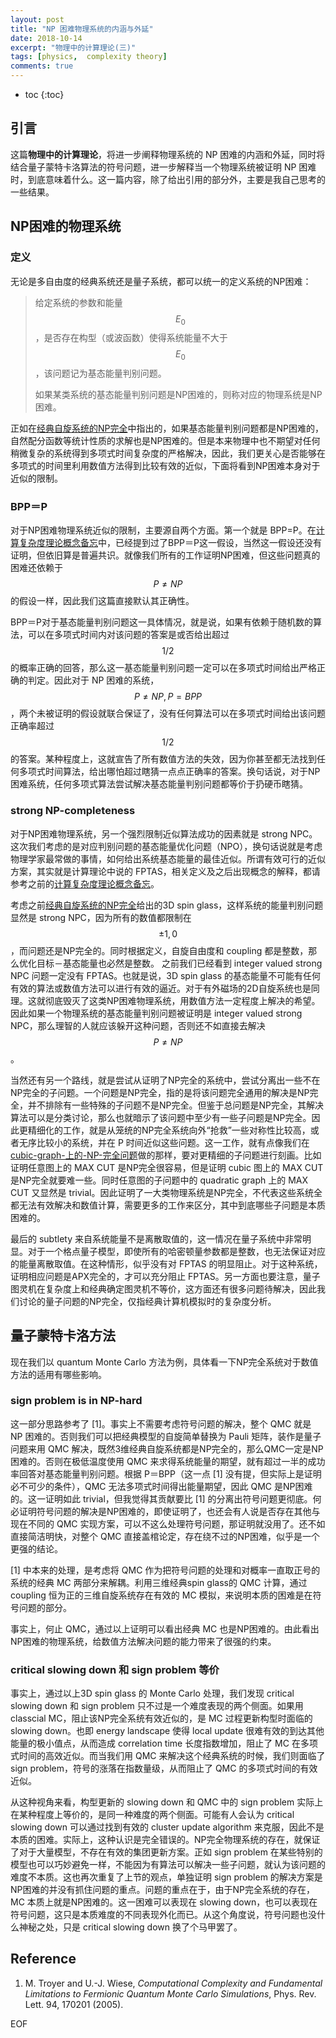 ```yaml
---
layout: post
title: "NP 困难物理系统的内涵与外延"
date: 2018-10-14
excerpt: "物理中的计算理论(三)"
tags: [physics,  complexity theory]
comments: true
---
```



* toc
{:toc}
## 引言

这篇**物理中的计算理论**，将进一步阐释物理系统的 NP 困难的内涵和外延，同时将结合量子蒙特卡洛算法的符号问题，进一步解释当一个物理系统被证明 NP 困难时，到底意味着什么。这一篇内容，除了给出引用的部分外，主要是我自己思考的一些结果。

## NP困难的物理系统

### 定义

无论是多自由度的经典系统还是量子系统，都可以统一的定义系统的NP困难：

> 给定系统的参数和能量$$E_0$$，是否存在构型（或波函数）使得系统能量不大于$$E_0$$，该问题记为基态能量判别问题。
>
> 如果某类系统的基态能量判别问题是NP困难的，则称对应的物理系统是NP困难。

正如在[经典自旋系统的NP完全](/经典自旋系统的-NP-完全/)中指出的，如果基态能量判别问题都是NP困难的，自然配分函数等统计性质的求解也是NP困难的。但是本来物理中也不期望对任何稍微复杂的系统得到多项式时间复杂度的严格解决，因此，我们更关心是否能够在多项式的时间里利用数值方法得到比较有效的近似，下面将看到NP困难本身对于近似的限制。

### BPP＝P

对于NP困难物理系统近似的限制，主要源自两个方面。第一个就是 BPP=P。在[计算复杂度理论概念备忘](/计算复杂度理论概念备忘)中，已经提到过了BPP＝P这一假设，当然这一假设还没有证明，但依旧算是普遍共识。就像我们所有的工作证明NP困难，但这些问题真的困难还依赖于$$P\neq NP$$ 的假设一样，因此我们这篇直接默认其正确性。

BPP＝P对于基态能量判别问题这一具体情况，就是说，如果有依赖于随机数的算法，可以在多项式时间内对该问题的答案是或否给出超过$$1/2$$的概率正确的回答，那么这一基态能量判别问题一定可以在多项式时间给出严格正确的判定。因此对于 NP 困难的系统，$$P\neq NP, P=BPP$$，两个未被证明的假设就联合保证了，没有任何算法可以在多项式时间给出该问题正确率超过$$1/2$$的答案。某种程度上，这就宣告了所有数值方法的失效，因为你甚至都无法找到任何多项式时间算法，给出哪怕超过瞎猜一点点正确率的答案。换句话说，对于NP困难系统，任何多项式算法尝试解决基态能量判别问题都等价于扔硬币瞎猜。

### strong NP-completeness

对于NP困难物理系统，另一个强烈限制近似算法成功的因素就是 strong NPC。这次我们考虑的是对应判别问题的基态能量优化问题（NPO），换句话说就是考虑物理学家最常做的事情，如何给出系统基态能量的最佳近似。所谓有效可行的近似方案，其实就是计算理论中说的 FPTAS，相关定义及之后出现概念的解释，都请参考之前的[计算复杂度理论概念备忘](/计算复杂度理论概念备忘)。

考虑之前[经典自旋系统的NP完全](/经典自旋系统的-NP-完全/)给出的3D spin glass，这样系统的能量判别问题显然是 strong NPC，因为所有的数值都限制在$$\pm1, 0$$，而问题还是NP完全的。同时根据定义，自旋自由度和 coupling 都是整数，那么优化目标－基态能量也必然是整数。 之前我们已经看到 integer valued strong NPC 问题一定没有 FPTAS。也就是说，3D spin glass 的基态能量不可能有任何有效的算法或数值方法可以进行有效的逼近。对于有外磁场的2D自旋系统也是同理。这就彻底毁灭了这类NP困难物理系统，用数值方法一定程度上解决的希望。因此如果一个物理系统的基态能量判别问题被证明是 integer valued strong NPC，那么理智的人就应该躲开这种问题，否则还不如直接去解决 $$P\neq NP$$。

当然还有另一个路线，就是尝试从证明了NP完全的系统中，尝试分离出一些不在NP完全的子问题。一个问题是NP完全，指的是将该问题完全通用的解决是NP完全，并不排除有一些特殊的子问题不是NP完全。但鉴于总问题是NP完全，其解决算法可以是分类讨论，那么也就暗示了该问题中至少有一些子问题是NP完全。因此更精细化的工作，就是从笼统的NP完全系统向外“抢救”一些对称性比较高，或者无序比较小的系统，并在 P 时间近似这些问题。这一工作，就有点像我们在[cubic-graph-上的-NP-完全问题](/cubic-graph-上的-NP-完全问题/)做的那样，要对更精细的子问题进行刻画。比如证明任意图上的 MAX CUT 是NP完全很容易，但是证明 cubic 图上的 MAX CUT 是NP完全就要难一些。同时任意图的子问题中的 quadratic graph 上的 MAX CUT 又显然是 trivial。因此证明了一大类物理系统是NP完全，不代表这些系统全都无法有效解决和数值计算，需要更多的工作来区分，其中到底哪些子问题是本质困难的。

最后的 subtlety 来自系统能量不是离散取值的，这一情况在量子系统中非常明显。对于一个格点量子模型，即使所有的哈密顿量参数都是整数，也无法保证对应的能量离散取值。在这种情形，似乎没有对 FPTAS 的明显阻止。对于这种系统，证明相应问题是APX完全的，才可以充分阻止 FPTAS。另一方面也要注意，量子图灵机在复杂度上和经典确定图灵机不等价，这方面还有很多问题待解决，因此我们讨论的量子问题的NP完全，仅指经典计算机模拟时的复杂度分析。

## 量子蒙特卡洛方法

现在我们以 quantum Monte Carlo 方法为例，具体看一下NP完全系统对于数值方法的适用有哪些影响。

### sign problem is in NP-hard

这一部分思路参考了 [1]。事实上不需要考虑符号问题的解决，整个 QMC 就是 NP 困难的。否则我们可以把经典模型的自旋简单替换为 Pauli 矩阵，装作是量子问题来用 QMC 解决，既然3维经典自旋系统都是NP完全的，那么QMC一定是NP困难的。否则在极低温度使用 QMC 来求得系统能量的期望，就有超过一半的成功率回答对基态能量判别问题。根据 P＝BPP（这一点 [1] 没有提，但实际上是证明必不可少的条件），QMC 无法多项式时间得出能量期望，因此 QMC 是NP困难的。这一证明如此 trivial，但我觉得其贡献要比 [1] 的分离出符号问题更彻底。何必证明符号问题的解决是NP困难的，即使证明了，也还会有人说是否存在其他与现在不同的 QMC 实现方案，可以不这么处理符号问题，那证明就没用了。还不如直接简洁明快，对整个 QMC 直接盖棺论定，存在绕不过的NP困难，似乎是一个更强的结论。

[1] 中本来的处理，是考虑将 QMC 作为把符号问题的处理和对概率一直取正号的系统的经典 MC 两部分来解耦。利用三维经典spin glass的 QMC 计算，通过 coupling 恒为正的三维自旋系统存在有效的 MC 模拟，来说明本质的困难是在符号问题的部分。

事实上，何止 QMC，通过以上证明可以看出经典 MC 也是NP困难的。由此看出NP困难的物理系统，给数值方法解决问题的能力带来了很强的约束。

### critical slowing down 和 sign problem 等价

事实上，通过以上3D spin glass 的 Monte Carlo 处理，我们发现 critical slowing down 和 sign problem 只不过是一个难度表现的两个侧面。如果用 classcial MC，阻止该NP完全系统有效近似的，是 MC 过程更新构型时面临的 slowing down。也即 energy landscape 使得 local update 很难有效的到达其他能量的极小值点，从而造成 correlation time 长度指数增加，阻止了 MC 在多项式时间的高效近似。而当我们用 QMC 来解决这个经典系统的时候，我们则面临了 sign problem，符号的涨落在指数量级，从而阻止了 QMC 的多项式时间的有效近似。

从这种视角来看，构型更新的 slowing down 和 QMC 中的 sign problem 实际上在某种程度上等价的，是同一种难度的两个侧面。可能有人会认为 critical slowing down 可以通过找到有效的 cluster update algorithm 来克服，因此不是本质的困难。实际上，这种认识是完全错误的。NP完全物理系统的存在，就保证了对于大量模型，不存在有效的集团更新方案。正如 sign problem 在某些特别的模型也可以巧妙避免一样，不能因为有算法可以解决一些子问题，就认为该问题的难度不本质。这也再次重复了上节的观点，单独证明 sign problem 的解决方案是NP困难的并没有抓住问题的重点。问题的重点在于，由于NP完全系统的存在， MC 本质上就是NP困难的。这一困难可以表现在 slowing down，也可以表现在符号问题，这只是本质难度的不同表现外化而已。从这个角度说，符号问题也没什么神秘之处，只是 critical slowing down 换了个马甲罢了。


## Reference

1. M. Troyer and U.-J. Wiese, *Computational Complexity and Fundamental Limitations to Fermionic Quantum Monte Carlo Simulations*, Phys. Rev. Lett. 94, 170201 (2005).


EOF